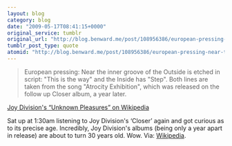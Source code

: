 ```yaml
---
layout: blog
category: blog
date: "2009-05-17T08:41:15+0000"
original_service: tumblr
original_url: "http://blog.benward.me/post/108956386/european-pressing-near-the-inner-groove-of-the"
tumblr_post_type: quote
atomid: "http://blog.benward.me/post/108956386/european-pressing-near-the-inner-groove-of-the"
---
```

> European pressing: Near the inner groove of the Outside is etched in script: "This is the way" and the Inside has "Step". Both lines are taken from the song "Atrocity Exhibition", which was released on the follow up Closer album, a year later.

<a href="http://en.wikipedia.org/wiki/Unknown_Pleasures">Joy Division's “Unknown Pleasures” on Wikipedia</a>

Sat up at 1:30am listening to Joy Division's ‘Closer’ again and got curious as to its precise age. Incredibly, Joy Division's albums (being only a year apart in release) are about to turn 30 years old. Wow.
Via: [Wikipedia](http://en.wikipedia.org/wiki/Unknown_Pleasures).